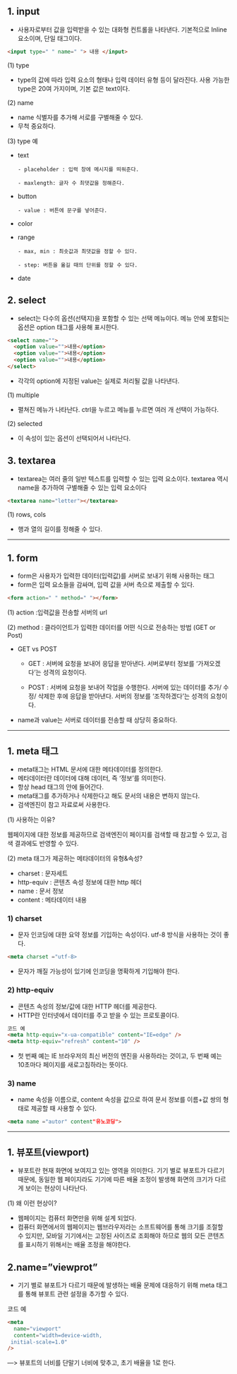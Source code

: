 ## 1. input

- 사용자로부터 값을 입력받을 수 있는 대화형 컨트롤을 나타낸다. 기본적으로 Inline 요소이며, 단일 태그이다.

```html
<input type=" " name=" "> 내용 </input>
```

(1) type

- type의 값에 따라 입력 요소의 형태나 입력 데이터 유형 등이 달라진다. 사용 가능한 type은 20여 가지이며, 기본 값은 text이다.

(2) name

- name 식별자를 추가해 서로를 구별해줄 수 있다.
- 무척 중요하다.

(3) type 예

- text

      - placeholder : 입력 창에 메시지를 띄워준다.

      - maxlength: 글자 수 최댓값을 정해준다.

- button

      - value : 버튼에 문구를 넣어준다.

- color
- range

      - max, min : 최솟값과 최댓값을 정할 수 있다.

      - step: 버튼을 옮길 때의 단위를 정할 수 있다.

- date

## 2. select

- select는 다수의 옵션(선택지)을 포함할 수 있는 선택 메뉴이다. 메뉴 안에 포함되는 옵션은 option 태그를 사용해 표시한다.

```html
<select name="">
  <option value="">내용</option>
  <option value="">내용</option>
  <option value="">내용</option>
</select>
```

- 각각의 option에 지정된 value는 실제로 처리될 값을 나타낸다.

(1) multiple

- 펼쳐진 메뉴가 나타난다. ctrl을 누르고 메뉴를 누르면 여러 개 선택이 가능하다.

(2) selected

- 이 속성이 있는 옵션이 선택되어서 나타난다.

## 3. textarea

- textarea는 여러 줄의 일반 텍스트를 입력할 수 있는 입력 요소이다. textarea 역시 name을 추가하여 구별해줄 수 있는 입력 요소이다

```html
<textarea name="letter"></textarea>
```

(1) rows, cols

- 행과 열의 길이를 정해줄 수 있다.

---

## 1. form

- form은 사용자가 입력한 데이터(입력값)를 서버로 보내기 위해 사용하는 태그
- form은 입력 요소들을 감싸며, 입력 값을 서버 측으로 제출할 수 있다.

```html
<form action=" " method=" "></form>
```

(1) action :입력값을 전송할 서버의 url

(2) method : 클라이언트가 입력한 데이터를 어떤 식으로 전송하는 방법 (GET or Post)

- GET vs POST

  - GET : 서버에 요청을 보내어 응답을 받아낸다. 서버로부터 정보를 ‘가져오겠다’는 성격의 요청이다.

  - POST : 서버에 요청을 보내어 작업을 수행한다. 서버에 있는 데이터를 추가/ 수정/ 삭제한 후에 응답을 받아낸다. 서버의 정보를 ‘조작하겠다’는 성격의 요청이다.

- name과 value는 서버로 데이터를 전송할 때 상당히 중요하다.

---

## 1. meta 태그

- meta태그는 HTML 문서에 대한 메타데이터를 정의한다.
- 메타데이터란 데이터에 대해 데이터, 즉 ‘정보’를 의미한다.
- 항상 head 태그의 안에 들어간다.
- meta태그를 추가하거나 삭제한다고 해도 문서의 내용은 변하지 않는다.
- 검색엔진이 참고 자료로써 사용한다.

(1) 사용하는 이유?

웹페이지에 대한 정보를 제공하므로 검색엔진이 페이지를 검색할 때 참고할 수 있고, 검색 결과에도 반영할 수 있다.

(2) meta 태그가 제공하는 메타데이터의 유형&속성?

- charset : 문자세트
- http-equiv : 콘텐츠 속성 정보에 대한 http 헤더
- name : 문서 정보
- content : 메타데이터 내용

### 1) charset

- 문자 인코딩에 대한 요약 정보를 기입하는 속성이다. utf-8 방식을 사용하는 것이 좋다.

```html
<meta charset ="utf-8>
```

- 문자가 깨질 가능성이 있기에 인코딩을 명확하게 기입해야 한다.

### 2) http-equiv

- 콘텐츠 속성의 정보/값에 대한 HTTP 헤더를 제공한다.
- HTTP란 인터넷에서 데이터를 주고 받을 수 있는 프로토콜이다.

```html
코드 예
<meta http-equiv="x-ua-compatible" content="IE=edge" />
<meta http-equiv="refresh" content="10" />
```

- 첫 번째 예는 IE 브라우저의 최신 버전의 엔진을 사용하라는 것이고, 두 번째 예는 10초마다 페이지를 새로고침하라는 뜻이다.

### 3) name

- name 속성을 이름으로, content 속성을 값으로 하여 문서 정보를 이름+값 쌍의 형태로 제공할 때 사용할 수 있다.

```html
<meta name ="autor" content"유노코딩">
```

---

## 1. 뷰포트(viewport)

- 뷰포트란 현재 화면에 보여지고 있는 영역을 의미한다. 기기 별로 뷰포트가 다르기 때문에, 동일한 웹 페이지라도 기기에 따른 배율 조정이 발생해 화면의 크기가 다르게 보이는 현상이 나타난다.

(1) 왜 이런 현상이?

- 웹페이지는 컴퓨터 화면만을 위해 설계 되었다.
- 컴퓨터 화면에서의 웹페이지는 웹브라우저라는 소프트웨어를 통해 크기를 조절할 수 있지만, 모바일 기기에서는 고정된 사이즈로 조회해야 하므로 웹의 모든 콘텐츠를 표시하기 위해서는 배율 조정을 해야한다.

## 2.name=”viewprot”

- 기기 별로 뷰포트가 다르기 때문에 발생하는 배율 문제에 대응하기 위해 meta 태그를 통해 뷰포트 관련 설정을 추가할 수 있다.

코드 예

```html
<meta
  name="viewport"
  content="width=device-width,
 initial-scale=1.0"
/>
```

—> 뷰포트의 너비를 단말기 너비에 맞추고, 초기 배율을 1로 한다.
